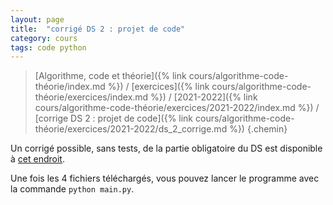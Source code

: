 ```yaml
---
layout: page
title:  "corrigé DS 2 : projet de code"
category: cours
tags: code python
---
```


> [Algorithme, code et théorie]({% link cours/algorithme-code-théorie/index.md %}) / [exercices]({% link cours/algorithme-code-théorie/exercices/index.md %}) / [2021-2022]({% link cours/algorithme-code-théorie/exercices/2021-2022/index.md %}) / [corrige DS 2 : projet de code]({% link cours/algorithme-code-théorie/exercices/2021-2022/ds_2_corrige.md %})
{.chemin}


Un corrigé possible, sans tests, de la partie obligatoire du DS est disponible à [cet endroit](https://github.com/FrancoisBrucker/cours_informatique/tree/master/docs/cours/algorithme-code-théorie/exercices/2021-2022/ds_2_code).

Une fois les 4 fichiers téléchargés, vous pouvez lancer le programme avec la commande `python main.py`.
